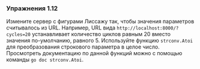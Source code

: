 ### Упражнения 1.12

Измените сервер с фигурами Лиссажу так, чтобы значения параметров считывалось из URL.
Например, URL вида ```http://localhost:8000/?cycles=20``` устанавливает количество циклов равным 20
вместо значения по-умолчанию, равного 5.
Используйте функцию ```strconv.Atoi``` для преобразования строкового параметра в целое число.
Просмотреть документацию по данной функций можно с помощью команды ```go doc strconv.Atoi```.
